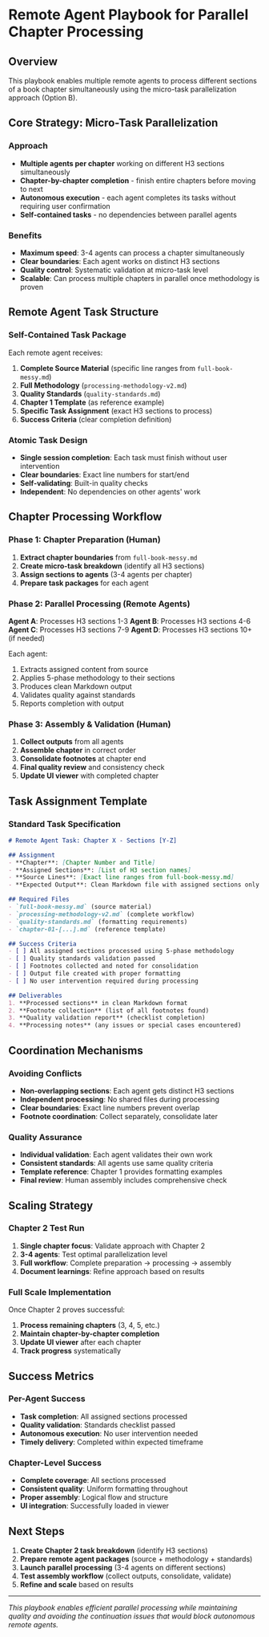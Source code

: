 # Remote Agent Playbook for Parallel Chapter Processing

## Overview

This playbook enables multiple remote agents to process different sections of a book chapter simultaneously using the micro-task parallelization approach (Option B).

## Core Strategy: Micro-Task Parallelization

### Approach
- **Multiple agents per chapter** working on different H3 sections simultaneously
- **Chapter-by-chapter completion** - finish entire chapters before moving to next
- **Autonomous execution** - each agent completes its tasks without requiring user confirmation
- **Self-contained tasks** - no dependencies between parallel agents

### Benefits
- **Maximum speed**: 3-4 agents can process a chapter simultaneously
- **Clear boundaries**: Each agent works on distinct H3 sections
- **Quality control**: Systematic validation at micro-task level
- **Scalable**: Can process multiple chapters in parallel once methodology is proven

## Remote Agent Task Structure

### Self-Contained Task Package
Each remote agent receives:

1. **Complete Source Material** (specific line ranges from `full-book-messy.md`)
2. **Full Methodology** (`processing-methodology-v2.md`)
3. **Quality Standards** (`quality-standards.md`)
4. **Chapter 1 Template** (as reference example)
5. **Specific Task Assignment** (exact H3 sections to process)
6. **Success Criteria** (clear completion definition)

### Atomic Task Design
- **Single session completion**: Each task must finish without user intervention
- **Clear boundaries**: Exact line numbers for start/end
- **Self-validating**: Built-in quality checks
- **Independent**: No dependencies on other agents' work

## Chapter Processing Workflow

### Phase 1: Chapter Preparation (Human)
1. **Extract chapter boundaries** from `full-book-messy.md`
2. **Create micro-task breakdown** (identify all H3 sections)
3. **Assign sections to agents** (3-4 agents per chapter)
4. **Prepare task packages** for each agent

### Phase 2: Parallel Processing (Remote Agents)
**Agent A**: Processes H3 sections 1-3
**Agent B**: Processes H3 sections 4-6  
**Agent C**: Processes H3 sections 7-9
**Agent D**: Processes H3 sections 10+ (if needed)

Each agent:
1. Extracts assigned content from source
2. Applies 5-phase methodology to their sections
3. Produces clean Markdown output
4. Validates quality against standards
5. Reports completion with output

### Phase 3: Assembly & Validation (Human)
1. **Collect outputs** from all agents
2. **Assemble chapter** in correct order
3. **Consolidate footnotes** at chapter end
4. **Final quality review** and consistency check
5. **Update UI viewer** with completed chapter

## Task Assignment Template

### Standard Task Specification
```markdown
# Remote Agent Task: Chapter X - Sections [Y-Z]

## Assignment
- **Chapter**: [Chapter Number and Title]
- **Assigned Sections**: [List of H3 section names]
- **Source Lines**: [Exact line ranges from full-book-messy.md]
- **Expected Output**: Clean Markdown file with assigned sections only

## Required Files
- `full-book-messy.md` (source material)
- `processing-methodology-v2.md` (complete workflow)
- `quality-standards.md` (formatting requirements)
- `chapter-01-[...].md` (reference template)

## Success Criteria
- [ ] All assigned sections processed using 5-phase methodology
- [ ] Quality standards validation passed
- [ ] Footnotes collected and noted for consolidation
- [ ] Output file created with proper formatting
- [ ] No user intervention required during processing

## Deliverables
1. **Processed sections** in clean Markdown format
2. **Footnote collection** (list of all footnotes found)
3. **Quality validation report** (checklist completion)
4. **Processing notes** (any issues or special cases encountered)
```

## Coordination Mechanisms

### Avoiding Conflicts
- **Non-overlapping sections**: Each agent gets distinct H3 sections
- **Independent processing**: No shared files during processing
- **Clear boundaries**: Exact line numbers prevent overlap
- **Footnote coordination**: Collect separately, consolidate later

### Quality Assurance
- **Individual validation**: Each agent validates their own work
- **Consistent standards**: All agents use same quality criteria
- **Template reference**: Chapter 1 provides formatting examples
- **Final review**: Human assembly includes comprehensive check

## Scaling Strategy

### Chapter 2 Test Run
1. **Single chapter focus**: Validate approach with Chapter 2
2. **3-4 agents**: Test optimal parallelization level
3. **Full workflow**: Complete preparation → processing → assembly
4. **Document learnings**: Refine approach based on results

### Full Scale Implementation
Once Chapter 2 proves successful:
1. **Process remaining chapters** (3, 4, 5, etc.)
2. **Maintain chapter-by-chapter completion**
3. **Update UI viewer** after each chapter
4. **Track progress** systematically

## Success Metrics

### Per-Agent Success
- **Task completion**: All assigned sections processed
- **Quality validation**: Standards checklist passed
- **Autonomous execution**: No user intervention needed
- **Timely delivery**: Completed within expected timeframe

### Chapter-Level Success
- **Complete coverage**: All sections processed
- **Consistent quality**: Uniform formatting throughout
- **Proper assembly**: Logical flow and structure
- **UI integration**: Successfully loaded in viewer

## Next Steps

1. **Create Chapter 2 task breakdown** (identify H3 sections)
2. **Prepare remote agent packages** (source + methodology + standards)
3. **Launch parallel processing** (3-4 agents on different sections)
4. **Test assembly workflow** (collect outputs, consolidate, validate)
5. **Refine and scale** based on results

---

*This playbook enables efficient parallel processing while maintaining quality and avoiding the continuation issues that would block autonomous remote agents.*
